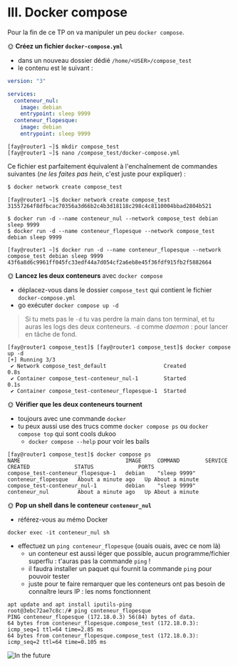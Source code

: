 # III. Docker compose

Pour la fin de ce TP on va manipuler un peu `docker compose`.

🌞 **Créez un fichier `docker-compose.yml`**

- dans un nouveau dossier dédié `/home/<USER>/compose_test`
- le contenu est le suivant :

```yml
version: "3"

services:
  conteneur_nul:
    image: debian
    entrypoint: sleep 9999
  conteneur_flopesque:
    image: debian
    entrypoint: sleep 9999
```
```
[fay@router1 ~]$ mkdir compose_test
[fay@router1 ~]$ nano /compose_test/docker-compose.yml
```

Ce fichier est parfaitement équivalent à l'enchaînement de commandes suivantes (*ne les faites pas hein*, c'est juste pour expliquer) :

```bash
$ docker network create compose_test

```

```
[fay@router1 ~]$ docker network create compose_test
31557264f8dfbcac70356a3d66b2c4b3d18118c298c4c8110004bbad2804b521
```
```
$ docker run -d --name conteneur_nul --network compose_test debian sleep 9999
$ docker run -d --name conteneur_flopesque --network compose_test debian sleep 9999
```
```
[fay@router1 ~]$ docker run -d --name conteneur_flopesque --network compose_test debian sleep 9999
43f6a8d6c9961ff045fc33edf44a7d054cf2a6eb8e45f36fdf915fb2f5882664
```


🌞 **Lancez les deux conteneurs** avec `docker compose`

- déplacez-vous dans le dossier `compose_test` qui contient le fichier `docker-compose.yml`
- go exécuter `docker compose up -d`

> Si tu mets pas le `-d` tu vas perdre la main dans ton terminal, et tu auras les logs des deux conteneurs. `-d` comme *daemon* : pour lancer en tâche de fond.
```
[fay@router1 compose_test]$ [fay@router1 compose_test]$ docker compose up -d
[+] Running 3/3
 ✔ Network compose_test_default                  Created                                                                                         0.8s
 ✔ Container compose_test-conteneur_nul-1        Started                                                                                         0.1s
 ✔ Container compose_test-conteneur_flopesque-1  Started   
```
🌞 **Vérifier que les deux conteneurs tournent**

- toujours avec une commande `docker`
- tu peux aussi use des trucs comme `docker compose ps` ou `docker compose top` qui sont cools dukoo
  - `docker compose --help` pour voir les bails

```
[fay@router1 compose_test]$ docker compose ps
NAME                                 IMAGE     COMMAND        SERVICE               CREATED              STATUS              PORTS
compose_test-conteneur_flopesque-1   debian    "sleep 9999"   conteneur_flopesque   About a minute ago   Up About a minute
compose_test-conteneur_nul-1         debian    "sleep 9999"   conteneur_nul         About a minute ago   Up About a minute
```

🌞 **Pop un shell dans le conteneur `conteneur_nul`**

- référez-vous au mémo Docker

`docker exec -it conteneur_nul sh`

- effectuez un `ping conteneur_flopesque` (ouais ouais, avec ce nom là)
  - un conteneur est aussi léger que possible, aucun programme/fichier superflu : t'auras pas la commande `ping` !
  - il faudra installer un paquet qui fournit la commande `ping` pour pouvoir tester
  - juste pour te faire remarquer que les conteneurs ont pas besoin de connaître leurs IP : les noms fonctionnent

```
apt update and apt install iputils-ping
root@3ebc72ae7c8c:/# ping conteneur_flopesque
PING conteneur_flopesque (172.18.0.3) 56(84) bytes of data.
64 bytes from conteneur_flopesque.compose_test (172.18.0.3): icmp_seq=1 ttl=64 time=2.85 ms
64 bytes from conteneur_flopesque.compose_test (172.18.0.3): icmp_seq=2 ttl=64 time=0.105 ms
```


![In the future](./img/in_the_future.jpg)
